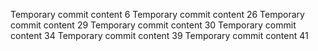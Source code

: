 Temporary commit content 6
Temporary commit content 26
Temporary commit content 29
Temporary commit content 30
Temporary commit content 34
Temporary commit content 39
Temporary commit content 41
